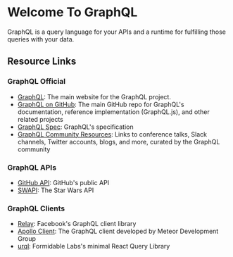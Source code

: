 Welcome To GraphQL
==================
GraphQL is a query language for your APIs and a runtime for fulfilling those queries with your data.

Resource Links
------

### GraphQL Official 
* [GraphQL](www.graphql.org): The main website for the GraphQL project.
* [GraphQL on GitHub](https://github.com/graphql/): The main GitHub repo for GraphQL's documentation, reference implementation (GraphQL.js), and other related projects
* [GraphQL Spec](http://facebook.github.io/graphql): GraphQL's specification
* [GraphQL Community Resources](https://graphql.org/community/): Links to conference talks, Slack channels, Twitter accounts, blogs, and more, curated by the GraphQL community

### GraphQL APIs
* [GitHub API](https://developer.github.com/v4/): GitHub's public API
* [SWAPI](https://graphql.org/swapi-graphql/): The Star Wars API

### GraphQL Clients
* [Relay](https://facebook.github.io/relay/): Facebook's GraphQL client library
* [Apollo Client](https://www.apollographql.com/docs/react/): The GraphQL client developed by Meteor Development Group
* [urql](https://github.com/FormidableLabs/urql): Formidable Labs's minimal React Query Library  
